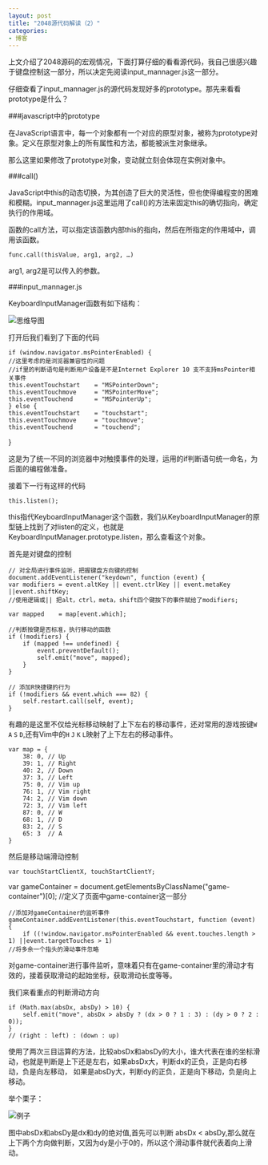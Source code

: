 ```yaml
---
layout: post
title: "2048源代码解读（2）"
categories:
- 博客
---
```

上文介绍了2048源码的宏观情况，下面打算仔细的看看源代码，我自己很感兴趣于键盘控制这一部分，所以决定先阅读input_mannager.js这一部分。

仔细查看了input_mannager.js的源代码发现好多的prototype。那先来看看prototype是什么？

###javascript中的prototype

在JavaScript语言中，每一个对象都有一个对应的原型对象，被称为prototype对象。定义在原型对象上的所有属性和方法，都能被派生对象继承。

那么这里如果修改了prototype对象，变动就立刻会体现在实例对象中。

###call()

JavaScript中this的动态切换，为其创造了巨大的灵活性，但也使得编程变的困难和模糊。input_mannager.js这里运用了call()的方法来固定this的确切指向，确定执行的作用域。

函数的call方法，可以指定该函数内部this的指向，然后在所指定的作用域中，调用该函数。




	func.call(thisValue, arg1, arg2, …)



 arg1, arg2是可以传入的参数。

###input_mannager.js

KeyboardInputManager函数有如下结构：

![思维导图](http://7xjufd.dl1.z0.glb.clouddn.com/blog2.1.png)

打开后我们看到了下面的代码



	if (window.navigator.msPointerEnabled) {
    //这里考虑的是浏览器兼容性的问题
    //if里的判断语句是判断用户设备是不是Internet Explorer 10 支不支持msPointer相关事件
    this.eventTouchstart    = "MSPointerDown";
    this.eventTouchmove     = "MSPointerMove";
    this.eventTouchend      = "MSPointerUp";
  	} else {
    this.eventTouchstart    = "touchstart";
    this.eventTouchmove     = "touchmove";
    this.eventTouchend      = "touchend";
  }



这是为了统一不同的浏览器中对触摸事件的处理，运用的if判断语句统一命名，为后面的编程做准备。

接着下一行有这样的代码



	this.listen();



this指代KeyboardInputManager这个函数，我们从KeyboardInputManager的原型链上找到了对listen的定义，也就是KeyboardInputManager.prototype.listen，那么查看这个对象。

首先是对键盘的控制


	// 对全局进行事件监听，把握键盘方向键的控制
	document.addEventListener("keydown", function (event) {
	var modifiers = event.altKey || event.ctrlKey || event.metaKey ||event.shiftKey;
	//使用逻辑或|| 把alt，ctrl，meta，shift四个键按下的事件赋给了modifiers;

	var mapped    = map[event.which];

	//判断按键是否标准，执行移动的函数
	if (!modifiers) {
		if (mapped !== undefined) {
			event.preventDefault();
			self.emit("move", mapped);
		}
	}

	// 添加R快捷键的行为
	if (!modifiers && event.which === 82) {
		self.restart.call(self, event);
	}



有趣的是这里不仅给光标移动映射了上下左右的移动事件，还对常用的游戏按键`W` `A` `S` `D`,还有Vim中的`H` `J` `K` `L`映射了上下左右的移动事件。



	var map = {
		38: 0, // Up
		39: 1, // Right
		40: 2, // Down
		37: 3, // Left
		75: 0, // Vim up
		76: 1, // Vim right
		74: 2, // Vim down
		72: 3, // Vim left
		87: 0, // W
		68: 1, // D
		83: 2, // S
		65: 3  // A
	}



然后是移动端滑动控制


	var touchStartClientX, touchStartClientY;
  var gameContainer = document.getElementsByClassName("game-container")[0];
	//定义了页面中game-container这一部分

	//添加对gameContainer的监听事件
	gameContainer.addEventListener(this.eventTouchstart, function (event) {
		if ((!window.navigator.msPointerEnabled && event.touches.length > 1) ||event.targetTouches > 1)
	//将多余一个指头的滑动事件忽略




对game-container进行事件监听，意味着只有在game-container里的滑动才有效的，接着获取滑动的起始坐标，获取滑动长度等等。

我们来看重点的判断滑动方向


    if (Math.max(absDx, absDy) > 10) {
    	self.emit("move", absDx > absDy ? (dx > 0 ? 1 : 3) : (dy > 0 ? 2 : 0));
    }
    // (right : left) : (down : up)



使用了两次三目运算的方法，比较absDx和absDy的大小，谁大代表在谁的坐标滑动，也就是判断是上下还是左右，如果absDx大，判断dx的正负，正是向右移动，负是向左移动，
如果是absDy大，判断dy的正负，正是向下移动，负是向上移动。

举个栗子：

![例子](http://7xjufd.dl1.z0.glb.clouddn.com/blog2.2.png)

图中absDx和absDy是dx和dy的绝对值,首先可以判断 absDx < absDy,那么就在上下两个方向做判断，又因为dy是小于0的，所以这个滑动事件就代表着向上滑动。
